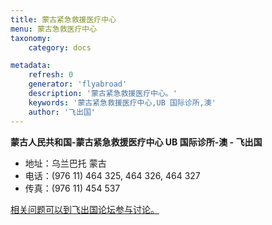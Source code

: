 ```yaml
---
title: 蒙古紧急救援医疗中心
menu: 蒙古急救医疗中心
taxonomy:
    category: docs

metadata:
    refresh: 0
    generator: 'flyabroad'
    description: '蒙古紧急救援医疗中心。'
    keywords: '蒙古紧急救援医疗中心,UB 国际诊所,澳'
    author: '飞出国'
---
```


**蒙古人民共和国-蒙古紧急救援医疗中心 UB 国际诊所-澳 - 飞出国**

- 地址：乌兰巴托 蒙古
- 电话：(976 11) 464 325, 464 326, 464 327 
- 传真：(976 11) 454 537


[相关问题可以到飞出国论坛参与讨论。](http://bbs.fcgvisa.com/t/3371?target=_blank)